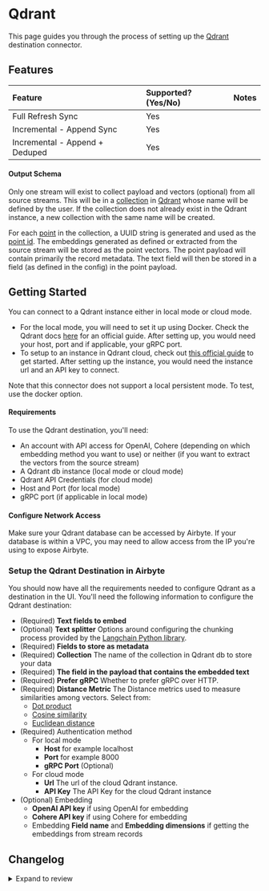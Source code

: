 # Qdrant

This page guides you through the process of setting up the [Qdrant](https://qdrant.tech/documentation/) destination connector.

## Features

| Feature                        | Supported?\(Yes/No\) | Notes |
| :----------------------------- | :------------------- | :---- |
| Full Refresh Sync              | Yes                  |       |
| Incremental - Append Sync      | Yes                  |       |
| Incremental - Append + Deduped | Yes                  |       |

#### Output Schema

Only one stream will exist to collect payload and vectors (optional) from all source streams. This will be in a [collection](https://qdrant.tech/documentation/concepts/collections/) in [Qdrant](https://qdrant.tech/documentation/) whose name will be defined by the user. If the collection does not already exist in the Qdrant instance, a new collection with the same name will be created.

For each [point](https://qdrant.tech/documentation/concepts/points/) in the collection, a UUID string is generated and used as the [point id](https://qdrant.tech/documentation/concepts/points/#point-ids). The embeddings generated as defined or extracted from the source stream will be stored as the point vectors. The point payload will contain primarily the record metadata. The text field will then be stored in a field (as defined in the config) in the point payload.

## Getting Started

You can connect to a Qdrant instance either in local mode or cloud mode.

- For the local mode, you will need to set it up using Docker. Check the Qdrant docs [here](https://qdrant.tech/documentation/guides/installation/#docker) for an official guide. After setting up, you would need your host, port and if applicable, your gRPC port.
- To setup to an instance in Qdrant cloud, check out [this official guide](https://qdrant.tech/documentation/cloud/) to get started. After setting up the instance, you would need the instance url and an API key to connect.

Note that this connector does not support a local persistent mode. To test, use the docker option.

#### Requirements

To use the Qdrant destination, you'll need:

- An account with API access for OpenAI, Cohere (depending on which embedding method you want to use) or neither (if you want to extract the vectors from the source stream)
- A Qdrant db instance (local mode or cloud mode)
- Qdrant API Credentials (for cloud mode)
- Host and Port (for local mode)
- gRPC port (if applicable in local mode)

#### Configure Network Access

Make sure your Qdrant database can be accessed by Airbyte. If your database is within a VPC, you may need to allow access from the IP you're using to expose Airbyte.

### Setup the Qdrant Destination in Airbyte

You should now have all the requirements needed to configure Qdrant as a destination in the UI. You'll need the following information to configure the Qdrant destination:

- (Required) **Text fields to embed**
- (Optional) **Text splitter** Options around configuring the chunking process provided by the [Langchain Python library](https://python.langchain.com/docs/get_started/introduction).
- (Required) **Fields to store as metadata**
- (Required) **Collection** The name of the collection in Qdrant db to store your data
- (Required) **The field in the payload that contains the embedded text**
- (Required) **Prefer gRPC** Whether to prefer gRPC over HTTP.
- (Required) **Distance Metric** The Distance metrics used to measure similarities among vectors. Select from:
  - [Dot product](https://en.wikipedia.org/wiki/Dot_product)
  - [Cosine similarity](https://en.wikipedia.org/wiki/Cosine_similarity)
  - [Euclidean distance](https://en.wikipedia.org/wiki/Euclidean_distance)
- (Required) Authentication method
  - For local mode
    - **Host** for example localhost
    - **Port** for example 8000
    - **gRPC Port** (Optional)
  - For cloud mode
    - **Url** The url of the cloud Qdrant instance.
    - **API Key** The API Key for the cloud Qdrant instance
- (Optional) Embedding
  - **OpenAI API key** if using OpenAI for embedding
  - **Cohere API key** if using Cohere for embedding
  - Embedding **Field name** and **Embedding dimensions** if getting the embeddings from stream records

## Changelog

<details>
  <summary>Expand to review</summary>

| Version | Date       | Pull Request                                              | Subject                                                                  |
| :------ | :--------- | :-------------------------------------------------------- | :----------------------------------------------------------------------- |
| 0.1.24 | 2024-12-28 | [50459](https://github.com/airbytehq/airbyte/pull/50459) | Update dependencies |
| 0.1.23 | 2024-12-21 | [50222](https://github.com/airbytehq/airbyte/pull/50222) | Update dependencies |
| 0.1.22 | 2024-12-14 | [49290](https://github.com/airbytehq/airbyte/pull/49290) | Update dependencies |
| 0.1.21 | 2024-11-25 | [48641](https://github.com/airbytehq/airbyte/pull/48641) | Update dependencies |
| 0.1.20 | 2024-11-04 | [48191](https://github.com/airbytehq/airbyte/pull/48191) | Update dependencies |
| 0.1.19 | 2024-10-29 | [47757](https://github.com/airbytehq/airbyte/pull/47757) | Update dependencies |
| 0.1.18 | 2024-10-28 | [47621](https://github.com/airbytehq/airbyte/pull/47621) | Update dependencies |
| 0.1.17 | 2024-10-28 | [47054](https://github.com/airbytehq/airbyte/pull/47054) | Update dependencies |
| 0.1.16 | 2024-10-12 | [46774](https://github.com/airbytehq/airbyte/pull/46774) | Update dependencies |
| 0.1.15 | 2024-10-05 | [46417](https://github.com/airbytehq/airbyte/pull/46417) | Update dependencies |
| 0.1.14 | 2024-09-28 | [46137](https://github.com/airbytehq/airbyte/pull/46137) | Update dependencies |
| 0.1.13 | 2024-09-21 | [45830](https://github.com/airbytehq/airbyte/pull/45830) | Update dependencies |
| 0.1.12 | 2024-09-14 | [45526](https://github.com/airbytehq/airbyte/pull/45526) | Update dependencies |
| 0.1.11 | 2024-09-07 | [45217](https://github.com/airbytehq/airbyte/pull/45217) | Update dependencies |
| 0.1.10 | 2024-08-31 | [44678](https://github.com/airbytehq/airbyte/pull/44678) | Update dependencies |
| 0.1.9 | 2024-08-17 | [44293](https://github.com/airbytehq/airbyte/pull/44293) | Update dependencies |
| 0.1.8 | 2024-08-12 | [43744](https://github.com/airbytehq/airbyte/pull/43744) | Update dependencies |
| 0.1.7 | 2024-08-10 | [43529](https://github.com/airbytehq/airbyte/pull/43529) | Update dependencies |
| 0.1.6 | 2024-08-03 | [43219](https://github.com/airbytehq/airbyte/pull/43219) | Update dependencies |
| 0.1.5 | 2024-07-27 | [42620](https://github.com/airbytehq/airbyte/pull/42620) | Update dependencies |
| 0.1.4 | 2024-07-20 | [42384](https://github.com/airbytehq/airbyte/pull/42384) | Update dependencies |
| 0.1.3 | 2024-07-13 | [41919](https://github.com/airbytehq/airbyte/pull/41919) | Update dependencies |
| 0.1.2 | 2024-07-10 | [41530](https://github.com/airbytehq/airbyte/pull/41530) | Update dependencies |
| 0.1.1 | 2024-07-09 | [41096](https://github.com/airbytehq/airbyte/pull/41096) | Update dependencies |
| 0.1.0 | 2024-06-27 | [41020](https://github.com/airbytehq/airbyte/pull/41020) | Update to Airbyte CDK 2.3 and qdrant-client 1.10 |
| 0.0.13 | 2024-06-27 | [40215](https://github.com/airbytehq/airbyte/pull/40215) | Replaced deprecated AirbyteLogger with logging.Logger |
| 0.0.12 | 2024-06-06 | [39172](https://github.com/airbytehq/airbyte/pull/39172) | [autopull] Upgrade base image to v1.2.2 |
| 0.0.11  | 2024-04-15 | [#37333](https://github.com/airbytehq/airbyte/pull/37333) | Updated CDK and pytest versions to fix security vulnerabilities          |
| 0.0.10  | 2023-12-11 | [#33303](https://github.com/airbytehq/airbyte/pull/33303) | Fix bug with embedding special tokens                                    |
| 0.0.9   | 2023-12-01 | [#32697](https://github.com/airbytehq/airbyte/pull/32697) | Allow omitting raw text                                                  |
| 0.0.8   | 2023-11-29 | [#32608](https://github.com/airbytehq/airbyte/pull/32608) | Support deleting records for CDC sources and fix spec schema             |
| 0.0.7   | 2023-11-13 | [#32357](https://github.com/airbytehq/airbyte/pull/32357) | Improve spec schema                                                      |
| 0.0.6   | 2023-10-23 | [#31563](https://github.com/airbytehq/airbyte/pull/31563) | Add field mapping option                                                 |
| 0.0.5   | 2023-10-15 | [#31329](https://github.com/airbytehq/airbyte/pull/31329) | Add OpenAI-compatible embedder option                                    |
| 0.0.4   | 2023-10-04 | [#31075](https://github.com/airbytehq/airbyte/pull/31075) | Fix OpenAI embedder batch size                                           |
| 0.0.3   | 2023-09-29 | [#30820](https://github.com/airbytehq/airbyte/pull/30820) | Update CDK                                                               |
| 0.0.2   | 2023-09-25 | [#30689](https://github.com/airbytehq/airbyte/pull/30689) | Update CDK to support Azure OpenAI embeddings and text splitting options |
| 0.0.1   | 2023-09-22 | [#30332](https://github.com/airbytehq/airbyte/pull/30332) | 🎉 New Destination: Qdrant (Vector Database)                             |

</details>
